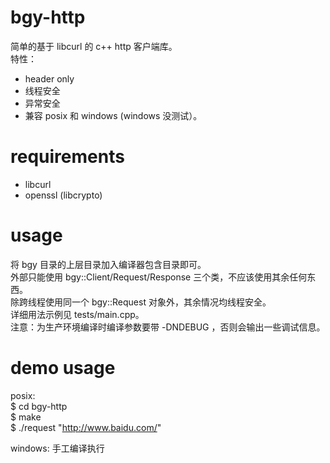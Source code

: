 # bgy-http
简单的基于 libcurl 的 c++ http 客户端库。  
特性：
* header only
* 线程安全
* 异常安全
* 兼容 posix 和 windows (windows 没测试）。

# requirements
* libcurl
* openssl (libcrypto)

# usage
将 bgy 目录的上层目录加入编译器包含目录即可。  
外部只能使用 bgy::Client/Request/Response 三个类，不应该使用其余任何东西。  
除跨线程使用同一个 bgy::Request 对象外，其余情况均线程安全。  
详细用法示例见 tests/main.cpp。  
注意：为生产环境编译时编译参数要带 -DNDEBUG ，否则会输出一些调试信息。  

# demo usage
posix:  
$ cd bgy-http  
$ make  
$ ./request "http://www.baidu.com/"
    
windows: 手工编译执行  
